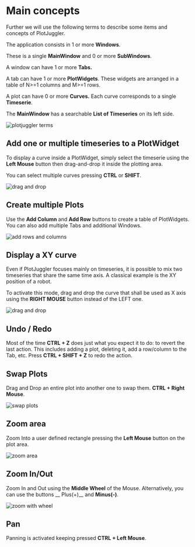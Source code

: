 # Main concepts

Further we will use the following terms to describe some items and concepts of 
PlotJuggler.

The application consists in 1 or more __Windows__.

These is a single __MainWindow__ and 0 or more __SubWindows__.

A window can have 1 or more __Tabs.__

A tab can have 1 or more __PlotWidgets__. These widgets are arranged in 
a table of N>=1 columns and M>=1 rows. 

A plot can have 0 or more __Curves.__ Each curve corresponds to a single __Timeserie__.

The __MainWindow__ has a searchable __List of Timeseries__ on its left side.

![plotjuggler terms](images/PlotJuggler_terms.png)


## Add one or multiple timeseries to a PlotWidget

To display a curve inside a PlotWidget, simply select the timeserie using the __Left Mouse__ button
 then drag-and-drop it inside the plotting area.

You can select multiple curves pressing __CTRL__ or __SHIFT__. 

![drag and drop](images/pj-drag-curve.gif)

## Create multiple Plots

Use the __Add Column__ and __Add Row__ buttons to create a table of PlotWidgets. 
You can also add multiple Tabs and additional Windows.

![add rows and columns](images/pj-multiplot.gif)

## Display a XY curve

Even if PlotJuggler focuses mainly on timeseries, it is possible to mix two timeseries
that share the same time axis.
A classical example is the XY position of a robot.

To activate this mode, drag and drop the curve that shall be used as X axis using the
__RIGHT MOUSE__ button instead of the LEFT one.

![drag and drop](images/pj-xyplots.gif)

## Undo / Redo

Most of the time __CTRL + Z__ does just what you expect it to do: to revert the last action.
This includes adding a plot, deleting it, add a row/column to the Tab, etc.
Press  __CTRL + SHIFT + Z__ to redo the action.

## Swap Plots

Drag and Drop an entire plot into another one to swap them. __CTRL + Right Mouse__. 

![swap plots](images/pj-swap-plots.gif)
	
## Zoom area

Zoom Into a user defined rectangle pressing the __Left Mouse__ button on the plot area.

![zoom area](images/pj-area-zoom.gif)

## Zoom In/Out
Zoom In and Out using the __Middle Wheel__ of the Mouse. Alternatively, you can use the buttons
__ Plus(+)__ and __Minus(-)__.

![zoom with wheel](images/pj-wheel-zoom.gif)

## Pan
Panning is activated keeping pressed __CTRL + Left Mouse__.


